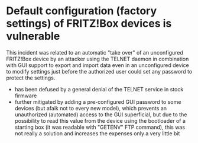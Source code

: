 # Default configuration (factory settings) of FRITZ!Box devices is vulnerable

This incident was related to an automatic "take over" of an unconfigured FRITZ!Box device by an attacker using the TELNET
daemon in combination with GUI support to export and import data even in an unconfigured device to modify settings just
before the authorized user could set any password to protect the settings.

- has been defused by a general denial of the TELNET service in stock firmware
- further mitigated by adding a pre-configured GUI password to some devices (but afaik not to every new model), which prevents
  an unauthorized (automated) access to the GUI superficial, but due to the possibility to read this value from the device using
  the bootloader of a starting box (it was readable with "GETENV" FTP command), this was not really a solution and increases the
  expenses only a very little bit
